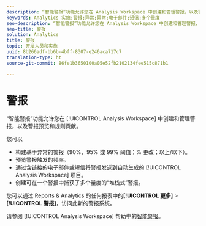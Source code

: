```yaml
---
description: “智能警报”功能允许您在 Analysis Workspace 中创建和管理警报，以及警报预览和规则贡献。
keywords: Analytics 实施;警报;异常;异常;电子邮件;短信;多个量度
seo-description: “智能警报”功能允许您在 Analysis Workspace 中创建和管理警报，以及警报预览和规则贡献。
seo-title: 警报
solution: Analytics
title: 警报
topic: 开发人员和实施
uuid: 8b266adf-bb6b-4bff-8307-e246aca717c7
translation-type: ht
source-git-commit: 86fe1b3650100a05e52fb2102134fee515c871b1

---
```



# 警报

“智能警报”功能允许您在 [!UICONTROL Analysis Workspace] 中创建和管理警报，以及警报预览和规则贡献。

您可以

* 构建基于异常的警报（90%、95% 或 99% 阈值；% 更改；以上/以下）。
* 预览警报触发的频率。
* 通过含链接的电子邮件或短信将警报发送到自动生成的 [!UICONTROL Analysis Workspace] 项目。
* 创建可在一个警报中捕获了多个量度的“堆栈式”警报。

您可以通过 Reports &amp; Analytics 的任何报表中的&#x200B;**[!UICONTROL 更多]** &gt; **[!UICONTROL 警报]**，访问此新的警报系统。

请参阅 [!UICONTROL Analysis Workspace] 帮助中的[智能警报](https://marketing.adobe.com/resources/help/zh_CN/analytics/analysis-workspace/intellligent_alerts.html)。

